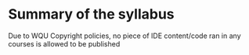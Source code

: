 # Summary of the syllabus 

Due to WQU Copyright policies, no piece of IDE content/code ran in any courses is allowed to be published
